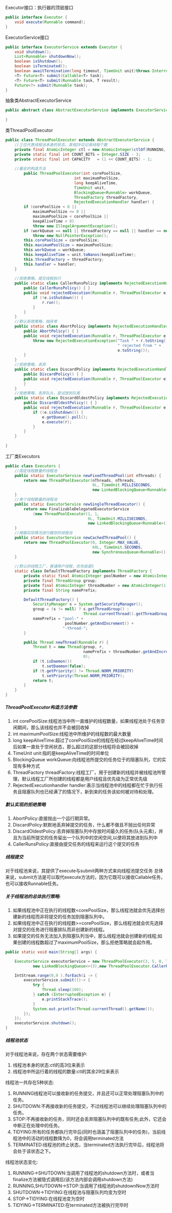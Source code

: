 Executor接口：执行器的顶层接口

```java
public interface Executor {
    void execute(Runnable command);
}
```

ExecutorService接口

```Java
public interface ExecutorService extends Executor {
	void shutdown();
    List<Runnable> shutdownNow();
    boolean isShutdown();
    boolean isTerminated();
    boolean awaitTermination(long timeout, TimeUnit unit)throws InterruptedException;
    <T> Future<T> submit(Callable<T> task);
    <T> Future<T> submit(Runnable task, T result);
    Future<?> submit(Runnable task);
}
```

抽象类AbstractExecutorService

```java
public abstract class AbstractExecutorService implements ExecutorService {
    
}
```

类ThreadPoolExecutor

```java
public class ThreadPoolExecutor extends AbstractExecutorService {
    //三位代表线程池本身的状态，其他29位记录线程个数
	private final AtomicInteger ctl = new AtomicInteger(ctlOf(RUNNING, 0));
    private static final int COUNT_BITS = Integer.SIZE - 3;
    private static final int CAPACITY   = (1 << COUNT_BITS) - 1;
    
    //最全的构造方法
        public ThreadPoolExecutor(int corePoolSize,
                              int maximumPoolSize,
                              long keepAliveTime,
                              TimeUnit unit,
                              BlockingQueue<Runnable> workQueue,
                              ThreadFactory threadFactory,
                              RejectedExecutionHandler handler) {
        if (corePoolSize < 0 ||
            maximumPoolSize <= 0 ||
            maximumPoolSize < corePoolSize ||
            keepAliveTime < 0)
            throw new IllegalArgumentException();
        if (workQueue == null || threadFactory == null || handler == null)
            throw new NullPointerException();
        this.corePoolSize = corePoolSize;
        this.maximumPoolSize = maximumPoolSize;
        this.workQueue = workQueue;
        this.keepAliveTime = unit.toNanos(keepAliveTime);
        this.threadFactory = threadFactory;
        this.handler = handler;
    }
    
    //拒绝策略，提交线程执行
    public static class CallerRunsPolicy implements RejectedExecutionHandler {
        public CallerRunsPolicy() { }
        public void rejectedExecution(Runnable r, ThreadPoolExecutor e) {
            if (!e.isShutdown()) {
                r.run();
            }
        }
    }
    //默认拒绝策略，抛异常
    public static class AbortPolicy implements RejectedExecutionHandler {
        public AbortPolicy() { }
        public void rejectedExecution(Runnable r, ThreadPoolExecutor e) {
            throw new RejectedExecutionException("Task " + r.toString() +
                                                 " rejected from " +
                                                 e.toString());
        }
    }
    //拒绝策略，丢弃
    public static class DiscardPolicy implements RejectedExecutionHandler {
        public DiscardPolicy() { }
        public void rejectedExecution(Runnable r, ThreadPoolExecutor e) {
        }
    }
    //拒绝策略，丢弃队头，尝试放到队尾
    public static class DiscardOldestPolicy implements RejectedExecutionHandler {
        public DiscardOldestPolicy() { }
        public void rejectedExecution(Runnable r, ThreadPoolExecutor e) {
            if (!e.isShutdown()) {
                e.getQueue().poll();
                e.execute(r);
            }
        }
    }
    
}
```

工厂类Executors

```java
public class Executors {
    //固定线程数量的线程池
    public static ExecutorService newFixedThreadPool(int nThreads) {
        return new ThreadPoolExecutor(nThreads, nThreads,
                                      0L, TimeUnit.MILLISECONDS,
                                      new LinkedBlockingQueue<Runnable>());
    }
    //单个线程数量的线程池
    public static ExecutorService newSingleThreadExecutor() {
        return new FinalizableDelegatedExecutorService
            (new ThreadPoolExecutor(1, 1,
                                    0L, TimeUnit.MILLISECONDS,
                                    new LinkedBlockingQueue<Runnable>()));
    }
    //根据实际情况进行缓存的线程池
    public static ExecutorService newCachedThreadPool() {
        return new ThreadPoolExecutor(0, Integer.MAX_VALUE,
                                      60L, TimeUnit.SECONDS,
                                      new SynchronousQueue<Runnable>());
    }
    
    //默认的线程工厂，普通用户线程，优先级是5
    static class DefaultThreadFactory implements ThreadFactory {
        private static final AtomicInteger poolNumber = new AtomicInteger(1);
        private final ThreadGroup group;
        private final AtomicInteger threadNumber = new AtomicInteger(1);
        private final String namePrefix;

        DefaultThreadFactory() {
            SecurityManager s = System.getSecurityManager();
            group = (s != null) ? s.getThreadGroup() :
                                  Thread.currentThread().getThreadGroup();
            namePrefix = "pool-" +
                          poolNumber.getAndIncrement() +
                         "-thread-";
        }

        public Thread newThread(Runnable r) {
            Thread t = new Thread(group, r,
                                  namePrefix + threadNumber.getAndIncrement(),
                                  0);
            if (t.isDaemon())
                t.setDaemon(false);
            if (t.getPriority() != Thread.NORM_PRIORITY)
                t.setPriority(Thread.NORM_PRIORITY);
            return t;
        }
    }
}
```



##### ThreadPoolExecutor构造方法参数

1. int corePoolSize:线程池当中所一直维护的线程数量，如果线程池处于任务空闲期间，那么该线程也并不会被回收掉
2. int maximumPoolSize:线程池中所维护的线程数的最大数量
3. long keepAliveTime:超过了corePoolSize的线程在经过keepAliveTime时间后如果一直处于空闲状态，那么超过的这部分线程将会被回收掉
4. TimeUnit unit:指的是keepAliveTime的时间单位
5. BlockingQueue<Runnable> workQueue:向线程池所提交的任务位于的阻塞队列，它的实现有多种方式
6. ThreadFactory threadFactory:线程工厂，用于创建新的线程并被线程池所管理，默认线程工厂所创建的线程都是用户线程且优先级为正常优先级
7. RejectedExecutionhandler handler:表示当线程池中的线程都在忙于执行任务且阻塞队列也已经满了的情况下，新到来的任务该如何被对待和处理。

##### 默认实现的拒绝策略

1. AbortPolicy:直接抛出一个运行期异常。
2. DiscardPolicy:默默地丢弃掉提交的任务，什么都不做且不抛出任何异常
3. DiscardOldestPolicy:丢弃掉阻塞队列中存放时间最久的任务(队头元素)，并且为当前所提交的任务留出一个队列中的空闲空间,以便将其放进到队列中
4. CallerRunsPolicy:直接由提交任务的线程来运行这个提交的任务

##### 线程提交

对于线程池来说，其提供了execute与submit两种方式来向线程池提交任务
总体来说，submit方法是可以取代execute方法的，因为它既可以接收Callable任务，也可以接收Runnable任务。

#####  关于线程池的总体执行策略:

1. 如果线程池中正在执行的线程数<corePoolSize，那么线程池就会优先选择创建新的线程而非将提交的任务加到阻塞队列中。
2. 如果线程池中正在执行的线程数>=corePoolSize，那么线程池就会优先选择对提交的任务进行阻塞排队而非创建新的线程。
3. 如果提交的任务无法加入到阻塞队列当中，那么线程池就会创建新的线程;如果创建的线程数超过了maximumPoolSize，那么拒绝策略就会起作用。

```java
public static void main(String[] args) {

    ExecutorService executorService = new ThreadPoolExecutor(3, 5, 0, TimeUnit.SECONDS,
            new LinkedBlockingQueue<>(3),new ThreadPoolExecutor.CallerRunsPolicy());

    IntStream.range(0,9 ).forEach(i -> {
        executorService.submit(()-> {
            try {
                Thread.sleep(100);
            } catch (InterruptedException e) {
                e.printStackTrace();
            }
            System.out.println(Thread.currentThread().getName());
        });
    });
    executorService.shutdown();
}
```

##### 线程池状态

对于线程池来说，存在两个状态需要维护:

1. 线程池本身的状态:ctl的高3位来表示
2. 线程池中所运行着的线程的数量:ctl的其余29位来表示

线程池一共存在5种状态:
1.  RUNNING线程池可以接收新的任务提交，并且还可以正常处理阻塞队列中的任务。
2. SHUTDOWN:不再接收新的任务提交，不过线程池可以继续处理阻塞队列中的任务。
3. STOP:不再接收新的任务，同时还会丢弃阻塞队列中的既有任务;此外，它还会中断正在处理中的任务。
4.  TIDYING:所有的任务都执行完毕后(同时也涵盖了阻塞队列中的任务)，当前线程池中的活动的线程数降为0，将会调用terminated方法
5.  TERMINATED:线程池的终止状态，当terminated方法执行完毕后，线程池将会处于该状态之下。

线程池状态变化:

1. RUNNING->SHUTDOWN:当调用了线程池的shutdown方法时，或者当finalize方法被隐式调用后(该方法内部会调用shutdown方法)
2. RUNNING,SHUTDOWN->STOP:当调用了线程池的shutdownNow方法时
3. SHUTDOWN->TIDYING:在线程池与阻塞队列均变为空时
4. STOP->TIDYING:在线程池变为空时
5. TIDYING->TERMINATED:在terminated方法被执行完毕时

